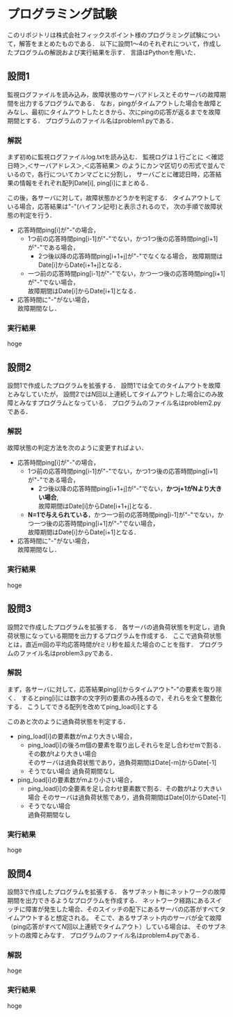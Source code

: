 # プログラミング試験
このリポジトリは株式会社フィックスポイント様のプログラミング試験について，解答をまとめたものである．
以下に設問1〜4のそれぞれについて，作成したプログラムの解説および実行結果を示す．
言語はPythonを用いた．

## 設問1
監視ログファイルを読み込み，故障状態のサーバアドレスとそのサーバの故障期間を出力するプログラムである．
なお，pingがタイムアウトした場合を故障とみなし、最初にタイムアウトしたときから、次にpingの応答が返るまでを故障期間とする．
プログラムのファイル名はproblem1.pyである．

### 解説
まず初めに監視ログファイルlog.txtを読み込む．
監視ログは１行ごとに
＜確認日時＞,＜サーバアドレス＞,＜応答結果＞
のようにカンマ区切りの形式で並んでいるので，各行についてカンマごとに分割し，
サーバごとに確認日時，応答結果の情報をそれぞれ配列Date[i], ping[i]にまとめる．

この後，各サーバに対して，故障状態かどうかを判定する．
タイムアウトしている場合，応答結果は"-"(ハイフン記号)と表示されるので，
次の手順で故障状態の判定を行う．
- 応答時間ping[i]が"-"の場合，
  - 1つ前の応答時間ping[i-1]が"-"でない，かつ1つ後の応答時間ping[i+1]が"-"である場合，
    - 2つ後以降の応答時間ping[i+1+j]が"-"でなくなる場合， 
    故障期間はDate[i]からDate[i+1+j]となる．
  - 一つ前の応答時間ping[i-1]が"-"でない，かつ一つ後の応答時間ping[i+1]が"-"でない場合，  
  故障期間はDate[i]からDate[i+1]となる．
- 応答時間に"-"がない場合，  
故障期間なし．

### 実行結果
hoge

## 設問2
設問1で作成したプログラムを拡張する．
設問1では全てのタイムアウトを故障とみなしていたが，
設問2では*N*回以上連続してタイムアウトした場合にのみ故障とみなすプログラムとなっている．
プログラムのファイル名はproblem2.pyである．

### 解説
故障状態の判定方法を次のように変更すればよい．
- 応答時間ping[i]が"-"の場合，
  - 1つ前の応答時間ping[i-1]が"-"でない，かつ1つ後の応答時間ping[i+1]が"-"である場合，
    - 2つ後以降の応答時間ping[i+1+j]が"-"でない，**かつj+1がNより大きい場合**,  
    故障期間はDate[i]からDate[i+1+j]となる．
  - **N=1で与えられている**，かつ一つ前の応答時間ping[i-1]が"-"でない，かつ一つ後の応答時間ping[i+1]が"-"でない場合，  
  故障期間はDate[i]からDate[i+1]となる．
- 応答時間に"-"がない場合，  
故障期間なし．

### 実行結果
hoge

## 設問3
設問2で作成したプログラムを拡張する．
各サーバの過負荷状態を判定し，過負荷状態になっている期間を出力するプログラムを作成する．
ここで過負荷状態とは，直近*m*回の平均応答時間が*t*ミリ秒を超えた場合のことを指す．
プログラムのファイル名はproblem3.pyである．

### 解説
まず，各サーバに対して，応答結果ping[i]からタイムアウト"-"の要素を取り除く．
するとping[i]には数字の文字列の要素のみ残るので，それらを全て整数化する．
こうしてできる配列を改めてping_load[i]とする

このあと次のように過負荷状態を判定する．
- ping_load[i]の要素数がmより大きい場合，
  - ping_load[i]の後ろm個の要素を取り出しそれらを足し合わせmで割る．その数がtより大きい場合  
  そのサーバは過負荷状態であり，過負荷期間はDate[-m]からDate[-1]
  - そうでない場合
  過負荷期間なし
- ping_load[i]の要素数がmより小さい場合，
  - ping_load[i]の全要素を足し合わせ要素数で割る．その数がtより大きい場合
  そのサーバは過負荷状態であり，過負荷期間はDate[0]からDate[-1]
  - そうでない場合  
  過負荷期間なし

### 実行結果
hoge

## 設問4
設問3で作成したプログラムを拡張する．
各サブネット毎にネットワークの故障期間を出力できるようなプログラムを作成する．
ネットワーク経路にあるスイッチに障害が発生した場合、そのスイッチの配下にあるサーバの応答がすべてタイムアウトすると想定される。
そこで、あるサブネット内のサーバが全て故障（ping応答がすべて*N*回以上連続でタイムアウト）している場合は、
そのサブネットの故障とみなす．
プログラムのファイル名はproblem4.pyである．

### 解説
hoge

### 実行結果
hoge
